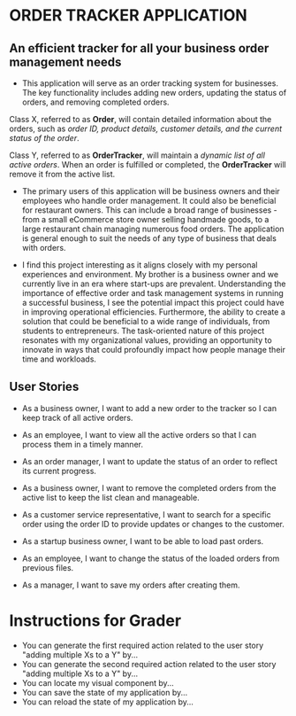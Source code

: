 # ORDER TRACKER APPLICATION

## An efficient tracker for all your business order management needs

- This application will serve as an order tracking system for businesses. The key functionality includes adding new orders, updating the status of orders, and removing completed orders. 

Class X, referred to as **Order**, will contain detailed information about the orders, such as *order ID, product details, customer details, and the current status of the order*.

Class Y, referred to as **OrderTracker**, will maintain a *dynamic list of all active orders*. When an order is fulfilled or completed, the **OrderTracker** will remove it from the active list.


- The primary users of this application will be business owners and their employees who handle order management. It could also be beneficial for restaurant owners. This can include a broad range of businesses - from a small eCommerce store owner selling handmade goods, to a large restaurant chain managing numerous food orders. The application is general enough to suit the needs of any type of business that deals with orders.


- I find this project interesting as it aligns closely with my personal experiences and environment. My brother is a business owner and we currently live in an era where start-ups are prevalent.
Understanding the importance of effective order and task management systems in running a successful business, I see the potential impact this project could have in improving operational efficiencies.  Furthermore, the ability to create a solution that could be beneficial to a wide range of individuals, from students to entrepreneurs. The task-oriented nature of this project resonates with my organizational values, providing an opportunity to innovate in ways that could profoundly impact how people manage their time and workloads.


## User Stories

- As a business owner, I want to add a new order to the tracker so I can keep track of all active orders.


- As an employee, I want to view all the active orders so that I can process them in a timely manner. 


- As an order manager, I want to update the status of an order to reflect its current progress. 


- As a business owner, I want to remove the completed orders from the active list to keep the list clean and manageable. 


- As a customer service representative, I want to search for a specific order using the order ID to provide updates or changes to the customer.


- As a startup business owner, I want to be able to load past orders.


- As an employee, I want to change the status of the loaded orders from previous files.


- As a manager, I want to save my orders after creating them.

# Instructions for Grader

- You can generate the first required action related to the user story "adding multiple Xs to a Y" by...
- You can generate the second required action related to the user story "adding multiple Xs to a Y" by...
- You can locate my visual component by...
- You can save the state of my application by...
- You can reload the state of my application by...